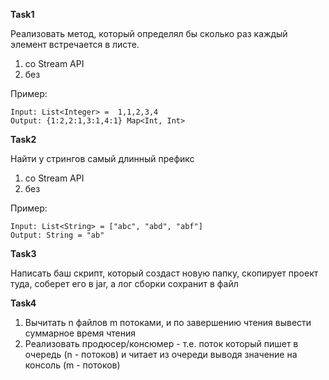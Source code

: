 **Task1**

Реализовать метод, который определял бы сколько раз каждый элемент встречается в листе.
1. со Stream API
2. без

Пример:

    Input: List<Integer> =  1,1,2,3,4
    Output: {1:2,2:1,3:1,4:1} Map<Int, Int>

**Task2**

Найти у стрингов самый длинный префикс
1. со Stream API
2. без

Пример:

    Input: List<String> = ["abc", "abd", "abf"]
    Output: String = "ab"

**Task3**

Написать баш скрипт, который создаст новую папку, 
скопирует проект туда, соберет его в jar, 
а лог сборки сохранит в файл

**Task4**

1) Вычитать n файлов m потоками, и по завершению чтения вывести суммарное время чтения
2) Реализовать продюсер/консюмер - т.е. поток который пишет в очередь (n - потоков) и читает из очереди выводя значение на консоль (m - потоков)